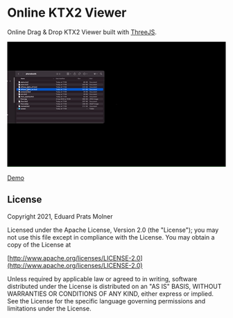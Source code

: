# Online KTX2 Viewer

Online Drag & Drop KTX2 Viewer built with [ThreeJS](https://threejs.org/).

![](./demo.gif)

[Demo](https://tmp.eduprats.com/ktx2-viewer/)

## License

Copyright 2021, Eduard Prats Molner

Licensed under the Apache License, Version 2.0 (the "License");
you may not use this file except in compliance with the License.
You may obtain a copy of the License at

[http://www.apache.org/licenses/LICENSE-2.0](http://www.apache.org/licenses/LICENSE-2.0)

Unless required by applicable law or agreed to in writing, software
distributed under the License is distributed on an "AS IS" BASIS,
WITHOUT WARRANTIES OR CONDITIONS OF ANY KIND, either express or implied.
See the License for the specific language governing permissions and
limitations under the License.